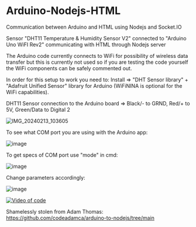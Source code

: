 # Arduino-Nodejs-HTML
Communication between Arduino and HTML using Nodejs and Socket.IO

Sensor "DHT11 Temperature & Humidity Sensor V2" connected to "Arduino Uno WiFI Rev2" communicating with HTML through Nodejs server

The Arduino code currently connects to WiFi for possibility of wireless data transfer but this is currently not used so if you are testing the code yourself the WiFi components can be safely commented out.

In order for this setup to work you need to:
Install => "DHT Sensor library" + "Adafruit Unified Sensor" library for Arduino (WiFiNINA is optional for the WiFi capabilities).

DHT11 Sensor connection to the Arduino board => Black/- to GRND, Red/+ to 5V, Green/Data to Digital 2

![IMG_20240213_103605](https://github.com/mhaihala/DHT11-to-HTML/assets/149393029/8ea34700-72b2-42ee-85fb-07fa90e9defd)


To see what COM port you are using with the Arduino app:

![image](https://github.com/mhaihala/DHT11-to-HTML/assets/149393029/f0aeedc7-9baf-4104-a699-ddfc1a765651)

To get specs of COM port use "mode" in cmd:

![image](https://github.com/mhaihala/DHT11-to-HTML/assets/149393029/155574e2-9082-40bb-a65e-8d399b9ff2e4)

Change parameters accordingly:

![image](https://github.com/mhaihala/DHT11-to-HTML/assets/149393029/f70a56ed-cb71-4409-ae29-7d57d73d1657)






[![Video of code](https://img.youtube.com/vi/z-D6T3KnEGo/0.jpg)](https://www.youtube.com/watch?v=z-D6T3KnEGo)


Shamelessly stolen from Adam Thomas:
https://github.com/codeadamca/arduino-to-nodejs/tree/main
